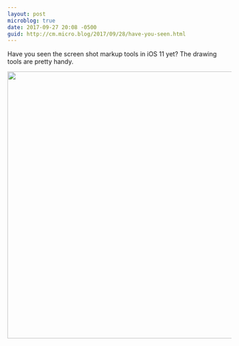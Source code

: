 ```yaml
---
layout: post
microblog: true
date: 2017-09-27 20:08 -0500
guid: http://cm.micro.blog/2017/09/28/have-you-seen.html
---
```

Have you seen the screen shot markup tools in iOS 11 yet? The drawing tools are pretty handy. 

<img src="http://chadmoore.net/uploads/2017/f06d71a714.jpg" width="600" height="600" />
